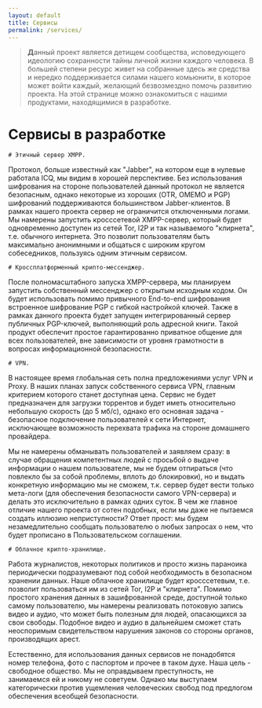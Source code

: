 ```yaml
---
layout: default
title: Сервисы
permalink: /services/
---
```

> <b class="bukvica">Д</b>анный проект является детищем сообщества, исповедующего идеологию сохранности тайны личной жизни каждого человека. В большей степени ресурс живет на собранные здесь же средства и нередко поддерживается силами нашего комьюнити, в которое может войти каждый, желающий безвозмездно помочь развитию проекта. На этой странице можно ознакомиться с нашими продуктами, находящимися в разработке.

<h1 id="сервисы-в-разработке"><i class="fa fa-cog" aria-hidden="true"></i> Сервисы в разработке</h1>

```
# Этичный сервер XMPP.
```
Протокол, больше известный как "Jabber", на котором еще в нулевые работала ICQ, мы видим в хорошей перспективе. Без использования шифрования на стороне пользователей данный протокол не является безопасным, однако некоторые из хороших (OTR, OMEMO и PGP) шифрований поддерживаются большинством Jabber-клиентов. В рамках нашего проекта сервер не ограничится отключенными логами. Мы намерены запустить кросссетевой XMPP-сервер, который будет одновременно доступен из сетей Tor, I2P и так называемого "клирнета", т.е. обычного интернета. Это позволит пользователям быть максимально анонимными и общаться с широким кругом собеседников, пользуясь одним этичным сервисом. 
```
# Кроссплатформенный крипто-мессенджер.
 ```
После полномасштабного запуска XMPP-сервера, мы планируем запустить собственный мессенджер с открытым исходным кодом. Он будет использовать помимо привычного End-to-end шифрования встроенное шифрование PGP с гибкой настройкой ключей. Также в рамках данного проекта будет запущен интегрированный сервер публичных PGP-ключей, выполняющий роль адресной книги. Такой продукт обеспечит простое гарантированно приватное общение для всех пользователей, вне зависимости от уровня грамотности в вопросах информационной безопасности. 
```
# VPN.
```
В настоящее время глобальная сеть полна предложениями услуг VPN и Proxy. В наших планах запуск собственного сервиса VPN, главным критерием которого станет доступная цена. Сервис не будет предназначен для загрузки торрентов и будет иметь относительно небольшую скорость (до 5 мб/с), однако его основная задача - безопасное подключение пользователей к сети Интернет, исключающее возможность перехвата трафика на стороне домашнего провайдера. 

Мы не намерены обманывать пользователей и заявляем сразу: в случае обращения компетентных людей с просьбой о выдаче информации о нашем пользователе, мы не будем отпираться (что повлекло бы за собой проблемы, вплоть до блокировки), но и выдать конкретную информацию мы не сможем, т.к. сервер будет вести только мета-логи (для обеспечения безопасности самого VPN-сервера) и делать это исключительно в рамках одних суток. В чем же главное отличие нашего проекта от сотен подобных, если мы даже не пытаемся создать иллюзию неприступности? Ответ прост: мы будем незамедлительно сообщать пользователю о любых запросах о нем, что будет прописано в Пользовательском соглашении.

```
# Облачное крипто-хранилище.
```
Работа журналистов, некоторых политиков и просто жизнь параноика периодически подразумевают под собой необходимость в безопасном хранении данных. Наше облачное хранилище будет кросссетевым, т.е. позволит пользоваться им из сетей Tor, I2P и "клирнета". Помимо простого хранения данных в зашифрованной среде, доступной только самому пользователю, мы намерены реализовать потоковую запись видео и аудио, что может быть полезным для людей, опасающихся за свои свободы. Подобное видео и аудио в дальнейшем сможет стать неоспоримым свидетельством нарушения законов со стороны органов, производящих арест.

Естественно, для использования данных сервисов не понадобятся номер телефона, фото с паспортом и прочее в таком духе. Наша цель - свободное общество. Мы не оправдываем преступность, не занимаемся ей и никому не советуем. Однако мы выступаем категорически против ущемления человеческих свобод под предлогом обеспечения всеобщей безопасности.
